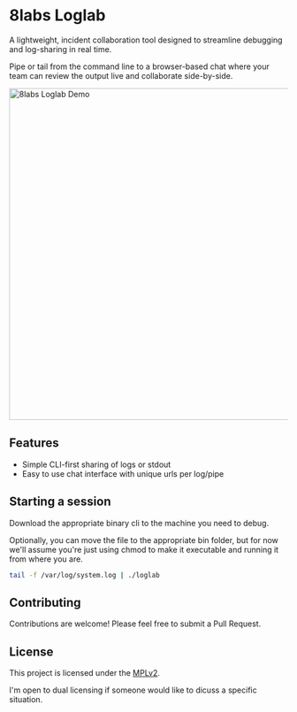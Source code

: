 # 8labs Loglab

A lightweight, incident collaboration tool designed to streamline debugging and log-sharing in real time.

Pipe or tail from the command line to a browser-based chat where your team can review the output live and collaborate side-by-side.

<!-- Project Demo -->
<img src="resources/images/8labs-loglabs-poc.gif" alt="8labs Loglab Demo" width="600" />

## Features

- Simple CLI-first sharing of logs or stdout
- Easy to use chat interface with unique urls per log/pipe

## Starting a session

Download the appropriate binary cli to the machine you need to debug.

Optionally, you can move the file to the appropriate bin folder, but for now we'll assume you're just using chmod to make it executable and running it from where you are.

```bash
tail -f /var/log/system.log | ./loglab
```


## Contributing

Contributions are welcome! Please feel free to submit a Pull Request.

## License

This project is licensed under the [MPLv2](https://www.mozilla.org/en-US/MPL/2.0/).

I'm open to dual licensing if someone would like to dicuss a specific situation.
